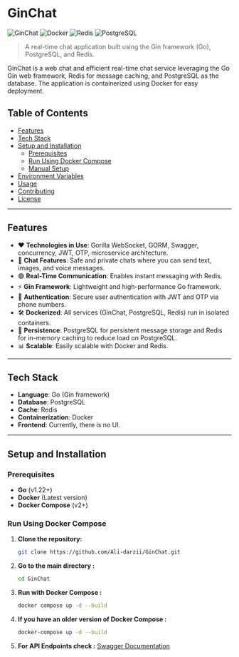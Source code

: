 # GinChat

![GinChat](https://img.shields.io/badge/Go-1.22-blue)
![Docker](https://img.shields.io/badge/Docker-Container-green)
![Redis](https://img.shields.io/badge/Redis-7.0.11-blue)
![PostgreSQL](https://img.shields.io/badge/PostgreSQL-16.2-orange)

> A real-time chat application built using the Gin framework (Go), PostgreSQL, and Redis.

GinChat is a web chat and efficient real-time chat service leveraging the Go Gin web framework, Redis for message caching, and PostgreSQL as the database. The application is containerized using Docker for easy deployment.

## Table of Contents
- [Features](#features)
- [Tech Stack](#tech-stack)
- [Setup and Installation](#setup-and-installation)
    - [Prerequisites](#prerequisites)
    - [Run Using Docker Compose](#run-using-docker-compose)
    - [Manual Setup](#manual-setup)
- [Environment Variables](#environment-variables)
- [Usage](#usage)
- [Contributing](#contributing)
- [License](#license)

---

## Features
- ❤️ **Technologies in Use**: Gorilla WebSocket, GORM, Swagger, concurrency, JWT, OTP, microservice architecture.
- 💬 **Chat Features**: Safe and private chats where you can send text, images, and voice messages.
- 🟢 **Real-Time Communication**: Enables instant messaging with Redis.
- ⚡ **Gin Framework**: Lightweight and high-performance Go framework.
- 🔐 **Authentication**: Secure user authentication with JWT and OTP via phone numbers.
- 🛠 **Dockerized**: All services (GinChat, PostgreSQL, Redis) run in isolated containers.
- 💾 **Persistence**: PostgreSQL for persistent message storage and Redis for in-memory caching to reduce load on PostgreSQL.
- 📊 **Scalable**: Easily scalable with Docker and Redis.

---

## Tech Stack
- **Language**: Go (Gin framework)
- **Database**: PostgreSQL
- **Cache**: Redis
- **Containerization**: Docker
- **Frontend**: Currently, there is no UI.

---

## Setup and Installation

### Prerequisites
- **Go** (v1.22+)
- **Docker** (Latest version)
- **Docker Compose** (v2+)

### Run Using Docker Compose
1. **Clone the repository:**
   ```bash
   git clone https://github.com/Ali-darzii/GinChat.git
2. **Go to the main directory :**
   ```bash
   cd GinChat
3. **Run with Docker Compose :**
   ```bash
   docker compose up -d --build
4. **If you have an older version of Docker Compose :**
    ```bash
   docker-compose up -d --build

5. **For API Endpoints check :**
   [Swagger Documentation](http://127.0.0.1:8080/swagger/index.html)

